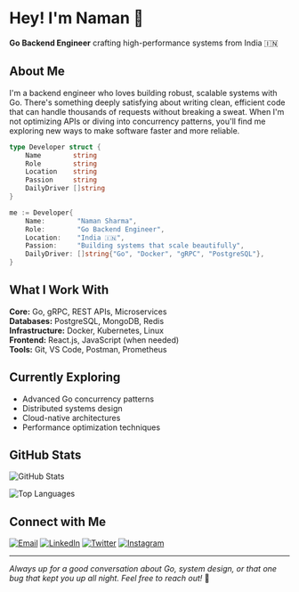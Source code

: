 # Hey! I'm Naman 👋

**Go Backend Engineer** crafting high-performance systems from India 🇮🇳

## About Me

I'm a backend engineer who loves building robust, scalable systems with Go. There's something deeply satisfying about writing clean, efficient code that can handle thousands of requests without breaking a sweat. When I'm not optimizing APIs or diving into concurrency patterns, you'll find me exploring new ways to make software faster and more reliable.

```go
type Developer struct {
    Name        string
    Role        string
    Location    string
    Passion     string
    DailyDriver []string
}

me := Developer{
    Name:        "Naman Sharma",
    Role:        "Go Backend Engineer",
    Location:    "India 🇮🇳",
    Passion:     "Building systems that scale beautifully",
    DailyDriver: []string{"Go", "Docker", "gRPC", "PostgreSQL"},
}
```

## What I Work With

**Core:** Go, gRPC, REST APIs, Microservices  
**Databases:** PostgreSQL, MongoDB, Redis  
**Infrastructure:** Docker, Kubernetes, Linux  
**Frontend:** React.js, JavaScript (when needed)  
**Tools:** Git, VS Code, Postman, Prometheus

## Currently Exploring

- Advanced Go concurrency patterns
- Distributed systems design
- Cloud-native architectures
- Performance optimization techniques

## GitHub Stats

![GitHub Stats](https://github-readme-stats.vercel.app/api?username=namansh70747&show_icons=true&theme=dark&hide_border=true)

![Top Languages](https://github-readme-stats.vercel.app/api/top-langs/?username=namansh70747&layout=compact&theme=dark&hide_border=true)

## Connect with Me

[![Email](https://img.shields.io/badge/Email-D14836?style=flat&logo=gmail&logoColor=white)](mailto:nsharma_be24@thapar.edu)
[![LinkedIn](https://img.shields.io/badge/LinkedIn-0077B5?style=flat&logo=linkedin&logoColor=white)](https://www.linkedin.com/in/naman-sharma-8b9bb6333)
[![Twitter](https://img.shields.io/badge/Twitter-1DA1F2?style=flat&logo=twitter&logoColor=white)](https://twitter.com/NamanSharm6779)
[![Instagram](https://img.shields.io/badge/Instagram-E4405F?style=flat&logo=instagram&logoColor=white)](https://www.instagram.com/naman_70747/?__pwa=1)

---

*Always up for a good conversation about Go, system design, or that one bug that kept you up all night. Feel free to reach out!* 🚀
